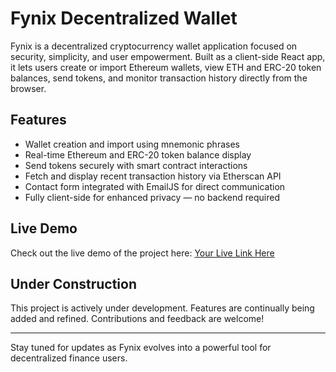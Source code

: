 # Fynix Decentralized Wallet

Fynix is a decentralized cryptocurrency wallet application focused on security, simplicity, and user empowerment. Built as a client-side React app, it lets users create or import Ethereum wallets, view ETH and ERC-20 token balances, send tokens, and monitor transaction history directly from the browser.

## Features

- Wallet creation and import using mnemonic phrases
- Real-time Ethereum and ERC-20 token balance display
- Send tokens securely with smart contract interactions
- Fetch and display recent transaction history via Etherscan API
- Contact form integrated with EmailJS for direct communication
- Fully client-side for enhanced privacy — no backend required

## Live Demo

Check out the live demo of the project here: [Your Live Link Here]((https://tushar10-web.github.io/Fynix-Decentralized-Wallet/))

## Under Construction

This project is actively under development. Features are continually being added and refined. Contributions and feedback are welcome!

---

Stay tuned for updates as Fynix evolves into a powerful tool for decentralized finance users.
